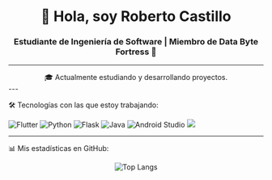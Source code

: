 <h1 align="center">👋 Hola, soy Roberto Castillo</h1>
<h3 align="center">Estudiante de Ingeniería de Software | Miembro de Data Byte Fortress 🚀</h3>

---
<div align="center">
🎓 Actualmente estudiando y desarrollando proyectos.
</div>
---

🛠️ Tecnologías con las que estoy trabajando:

![Flutter](https://img.shields.io/badge/Flutter-02569B?style=for-the-badge&logo=flutter&logoColor=white)
![Python](https://img.shields.io/badge/Python-3776AB?style=for-the-badge&logo=python&logoColor=white)
![Flask](https://img.shields.io/badge/Flask-000000?style=for-the-badge&logo=flask)
![Java](https://img.shields.io/badge/Java-007396?style=for-the-badge&logo=java&logoColor=white)
![Android Studio](https://img.shields.io/badge/Android%20Studio-3DDC84?style=for-the-badge&logo=android-studio&logoColor=white)
![](https://img.shields.io/badge/C-00599C?style=for-the-badge&logo=c&logoColor=white)

---

📊 Mis estadísticas en GitHub:

<div align="center">
  <img src="https://github-readme-stats.vercel.app/api/top-langs/?username=robertoideabcd24&layout=compact&theme=radical" alt="Top Langs" />
</div>


<!--
**robertoideabcd24/robertoideabcd24** is a ✨ _special_ ✨ repository because its `README.md` (this file) appears on your GitHub profile.

Here are some ideas to get you started:

- 🔭 I’m currently working on ...
- 🌱 I’m currently learning ...
- 👯 I’m looking to collaborate on ...
- 🤔 I’m looking for help with ...
- 💬 Ask me about ...
- 📫 How to reach me: ...
- 😄 Pronouns: ...
- ⚡ Fun fact: ...
-->
